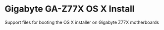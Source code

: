 # Gigabyte GA-Z77X OS X Install
Support files for booting the OS X installer on Gigabyte Z77X motherboards
